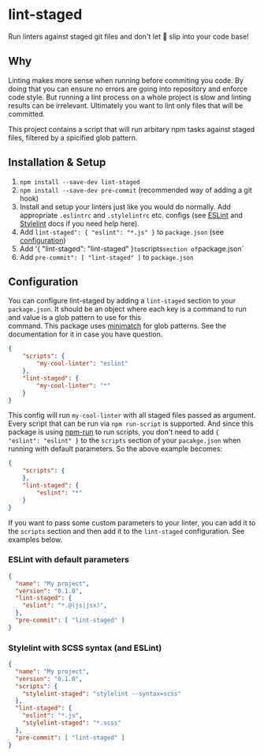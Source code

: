 # lint-staged

Run linters against staged git files and don't let :poop: slip into your code base! 

## Why

Linting makes more sense when running before commiting you code. By doing that you
can ensure no errors are going into repository and enforce code style. But running a lint process
 on a whole project is slow and linting results can be irrelevant. Ultimately you want to lint only 
 files that will be committed. 

This project contains a script that will run arbitary npm tasks against staged files, filtered by
a spicified glob pattern.

## Installation & Setup

1. `npm install --save-dev lint-staged`
1. `npm install --save-dev pre-commit` (recommended way of adding a git hook)
1. Install and setup your linters just like you would do normally. Add appropriate `.eslintrc` and `.stylelintrc` etc. configs (see [ESLint](http://eslint.org) and [Stylelint](http://stylelint.io/) docs if you need help here).
1. Add `lint-staged": { "eslint": "*.js" }` to `package.json` (see [configuration](#configuration))
1. Add '{ "lint-staged": "lint-staged" }` to `scripts` section of `package.json`
1. Add `pre-commit": [ "lint-staged" ]` to `package.json`

## Configuration

You can configure lint-staged by adding a `lint-staged` section to your `package.json`. It should 
be an object where each key is a command to run and value is a glob pattern to use for this  
command. This package uses [minimatch](https://github.com/isaacs/minimatch) for glob patterns. 
See the documentation for it in case you have question.

```json
{
    "scripts": {
        "my-cool-linter": "eslint"
    },
    "lint-staged": {
        "my-cool-linter": "*"
    }
}
```

This config will run `my-cool-linter` with all staged files passed as argument. Every script that 
can be run via `npm run-script` is supported. And since this package is using 
[npm-run](https://github.com/timoxley/npm-run) to run scripts, you don't need to add `{ 
"eslint": "eslint" }` to the `scripts` section of your `pacakge.json` when running with default 
parameters. So the above example becomes:
 
```json
{
    "scripts": {
    },
    "lint-staged": {
        "eslint": "*"
    }
}
```

If you want to pass some custom parameters to your linter, you can add it to the 
`scripts` section and then add it to the `lint-staged` configuration. See examples below.

### ESLint with default parameters

```json
{
  "name": "My project",
  "version": "0.1.0",
  "lint-staged": {
    "eslint": "*.@(js|jsx)",
  },
  "pre-commit": [ "lint-staged" ]
}
```

### Stylelint with SCSS syntax (and ESLint)

```json
{
  "name": "My project",
  "version": "0.1.0",
  "scripts": {
    "stylelint-staged": "stylelint --syntax=scss"
  },
  "lint-staged": {
    "eslint": "*.js",
    "stylelint-staged": "*.scss"
  },
  "pre-commit": [ "lint-staged" ]
}
```
